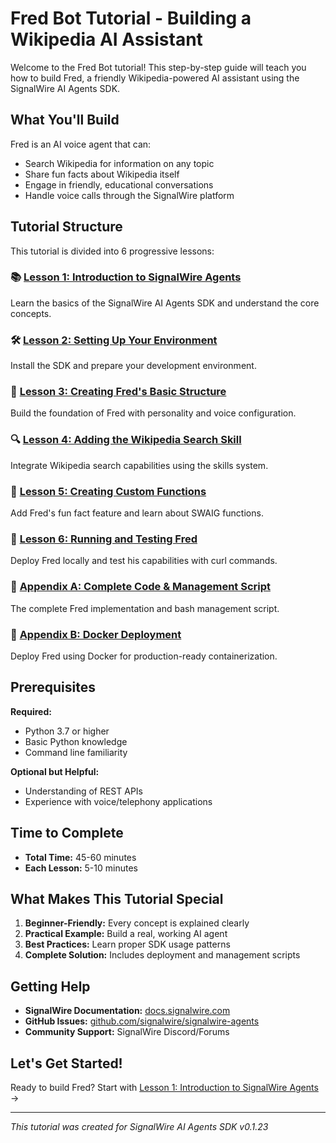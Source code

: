 # Fred Bot Tutorial - Building a Wikipedia AI Assistant

Welcome to the Fred Bot tutorial! This step-by-step guide will teach you how to build Fred, a friendly Wikipedia-powered AI assistant using the SignalWire AI Agents SDK.

## What You'll Build

Fred is an AI voice agent that can:
- Search Wikipedia for information on any topic
- Share fun facts about Wikipedia itself
- Engage in friendly, educational conversations
- Handle voice calls through the SignalWire platform

## Tutorial Structure

This tutorial is divided into 6 progressive lessons:

### 📚 [Lesson 1: Introduction to SignalWire Agents](01-introduction.md)
Learn the basics of the SignalWire AI Agents SDK and understand the core concepts.

### 🛠️ [Lesson 2: Setting Up Your Environment](02-setup.md)
Install the SDK and prepare your development environment.

### 🤖 [Lesson 3: Creating Fred's Basic Structure](03-basic-agent.md)
Build the foundation of Fred with personality and voice configuration.

### 🔍 [Lesson 4: Adding the Wikipedia Search Skill](04-wikipedia-skill.md)
Integrate Wikipedia search capabilities using the skills system.

### 🎯 [Lesson 5: Creating Custom Functions](05-custom-functions.md)
Add Fred's fun fact feature and learn about SWAIG functions.

### 🚀 [Lesson 6: Running and Testing Fred](06-running-testing.md)
Deploy Fred locally and test his capabilities with curl commands.

### 📝 [Appendix A: Complete Code & Management Script](appendix-complete-code.md)
The complete Fred implementation and bash management script.

### 🐳 [Appendix B: Docker Deployment](appendix-docker-deployment.md)
Deploy Fred using Docker for production-ready containerization.

## Prerequisites

**Required:**
- Python 3.7 or higher
- Basic Python knowledge
- Command line familiarity

**Optional but Helpful:**
- Understanding of REST APIs
- Experience with voice/telephony applications

## Time to Complete

- **Total Time:** 45-60 minutes
- **Each Lesson:** 5-10 minutes

## What Makes This Tutorial Special

1. **Beginner-Friendly:** Every concept is explained clearly
2. **Practical Example:** Build a real, working AI agent
3. **Best Practices:** Learn proper SDK usage patterns
4. **Complete Solution:** Includes deployment and management scripts

## Getting Help

- **SignalWire Documentation:** [docs.signalwire.com](https://docs.signalwire.com)
- **GitHub Issues:** [github.com/signalwire/signalwire-agents](https://github.com/signalwire/signalwire-agents)
- **Community Support:** SignalWire Discord/Forums

## Let's Get Started!

Ready to build Fred? Start with [Lesson 1: Introduction to SignalWire Agents](01-introduction.md) →

---

*This tutorial was created for SignalWire AI Agents SDK v0.1.23*